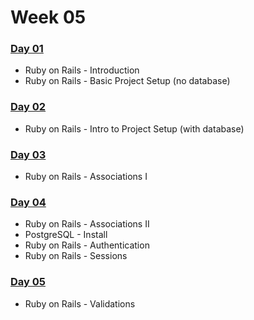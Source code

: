 # Week 05

### ​[Day 01](https://granthanrahan.gitbook.io/wdi27/daily-stuff/week-05/day-01)​

* Ruby on Rails - Introduction
* Ruby on Rails - Basic Project Setup \(no database\)

### ​[Day 02​](day-02.md)

* Ruby on Rails - Intro to Project Setup \(with database\)

### ​[Day 03​](day-03.md)

* Ruby on Rails - Associations I 

### ​[Day 04​](day-04.md)

* Ruby on Rails - Associations II
* PostgreSQL - Install
* Ruby on Rails - Authentication
* Ruby on Rails - Sessions

### [Day 05](day-05.md)

* Ruby on Rails - Validations


